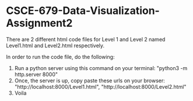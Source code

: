 # CSCE-679-Data-Visualization-Assignment2

There are 2 different html code files for Level 1 and Level 2 named Level1.html and Level2.html respectively.

In order to run the code file, do the following:
1. Run a python server using this command on your terminal: "python3 -m http.server 8000"
2. Once, the server is up, copy paste these urls on your browser: "http://localhost:8000/Level1.html", "http://localhost:8000/Level2.html"
3. Voila

